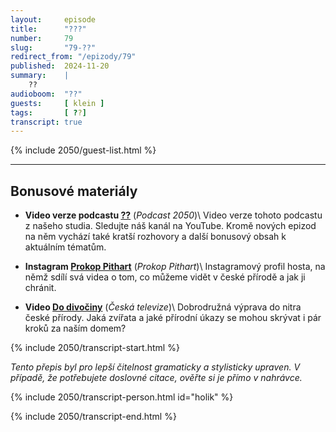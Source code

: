 ```yaml
---
layout:     episode
title:      "???"
number:     79
slug:       "79-??"
redirect_from: "/epizody/79"
published:  2024-11-20
summary:    |
    ??
audioboom:  "??"
guests:     [ klein ]
tags:       [ ??]
transcript: true
---
```


{% include 2050/guest-list.html %}

---

## Bonusové materiály

<div class="bonus-material" markdown="1">

* **Video verze podcastu [??](??)** (_Podcast 2050_)\\
  Video verze tohoto podcastu z našeho studia. Sledujte náš kanál na YouTube. Kromě nových epizod na něm vychází také kratší rozhovory a další bonusový obsah k aktuálním tématům.

* **Instagram [Prokop Pithart](https://www.instagram.com/prokoppithart/?hl=cs)** (_Prokop Pithart_)\\
   Instagramový profil hosta, na němž sdílí svá videa o tom, co můžeme vidět v české přírodě a jak ji chránit.

* **Video [Do divočiny](https://www.ceskatelevize.cz/porady/13663097045-do-divociny/)** (_Česká televize_)\\
  Dobrodružná výprava do nitra české přírody. Jaká zvířata a jaké přírodní úkazy se mohou skrývat i pár kroků za naším domem?

</div>

{% include 2050/transcript-start.html %}

_Tento přepis byl pro lepší čitelnost gramaticky a stylisticky upraven. V případě, že potřebujete doslovné citace, ověřte si je přímo v nahrávce._

{% include 2050/transcript-person.html id="holik" %}

{% include 2050/transcript-end.html %}
